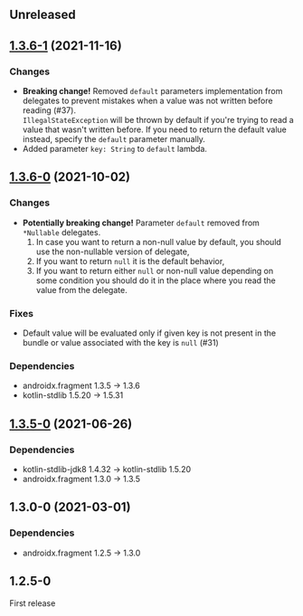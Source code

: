 ## Unreleased

## [1.3.6-1] (2021-11-16)

### Changes

- **Breaking change!**
  Removed `default` parameters implementation from delegates to prevent mistakes when a value was not written before reading (#37).\
  `IllegalStateException` will be thrown by default if you're trying to read a value that wasn't written before.
  If you need to return the default value instead, specify the `default` parameter manually.
- Added parameter `key: String` to `default` lambda. 

## [1.3.6-0] (2021-10-02)

### Changes

- **Potentially breaking change!**
  Parameter `default` removed from `*Nullable` delegates.
  1. In case you want to return a non-null value by default, you should use the non-nullable version of delegate,
  2. If you want to return `null` it is the default behavior,
  3. If you want to return either `null` or non-null value depending on some condition you should do it in the place where you read the value from the delegate.

### Fixes

- Default value will be evaluated only if given key is not present in the bundle or value associated with the key is `null` (#31)

### Dependencies

- androidx.fragment 1.3.5 -> 1.3.6
- kotlin-stdlib 1.5.20 -> 1.5.31

## [1.3.5-0] (2021-06-26)

### Dependencies

- kotlin-stdlib-jdk8 1.4.32 -> kotlin-stdlib 1.5.20 
- androidx.fragment 1.3.0 -> 1.3.5

## 1.3.0-0 (2021-03-01)

### Dependencies

- androidx.fragment 1.2.5 -> 1.3.0

## 1.2.5-0

First release


[1.3.6-1]: https://github.com/RedMadRobot/redmadrobot-android-ktx/compare/ec4d0fb8...fragment-args-ktx-v1.3.6-1
[1.3.6-0]: https://github.com/RedMadRobot/redmadrobot-android-ktx/compare/fe55b501...fragment-args-ktx-v1.3.6-0
[1.3.5-0]: https://github.com/RedMadRobot/redmadrobot-android-ktx/compare/core-ktx-v1.5.0-0...fragment-args-ktx-v1.3.5-0
